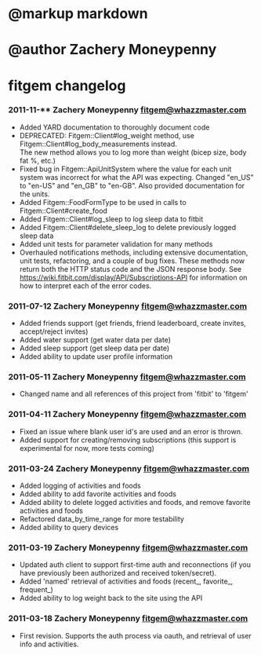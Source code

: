 # @markup markdown
# @author Zachery Moneypenny

# fitgem changelog

### 2011-11-** Zachery Moneypenny <fitgem@whazzmaster.com>

* Added YARD documentation to thoroughly document code
* DEPRECATED: Fitgem::Client#log_weight method, use Fitgem::Client#log_body_measurements instead.  
  The new method allows you to log more than weight (bicep size, body fat %, etc.)
* Fixed bug in Fitgem::ApiUnitSystem where the value for each unit system was incorrect for what 
  the API was expecting.  Changed "en_US" to "en-US" and "en_GB" to "en-GB". Also provided
	documentation for the units.
* Added Fitgem::FoodFormType to be used in calls to Fitgem::Client#create_food
* Added Fitgem::Client#log_sleep to log sleep data to fitbit
* Added Fitgem::Client#delete_sleep_log to delete previously logged sleep data
* Added unit tests for parameter validation for many methods
* Overhauled notifications methods, including extensive documentation,
  unit tests, refactoring, and a couple of bug fixes.  These methods now
  return both the HTTP status code and the JSON response body.  See https://wiki.fitbit.com/display/API/Subscriptions-API
  for information on how to interpret each of the error codes.

### 2011-07-12 Zachery Moneypenny <fitgem@whazzmaster.com>

* Added friends support (get friends, friend leaderboard, create invites, accept/reject invites)
* Added water support (get water data per date)
* Added sleep support (get sleep data per date)
* Added ability to update user profile information

### 2011-05-11 Zachery Moneypenny <fitgem@whazzmaster.com>

* Changed name and all references of this project from 'fitbit' to 'fitgem'

### 2011-04-11 Zachery Moneypenny <fitgem@whazzmaster.com>

* Fixed an issue where blank user id's are used and an error is thrown.
* Added support for creating/removing subscriptions (this support is experimental for now, more tests coming)

### 2011-03-24 Zachery Moneypenny <fitgem@whazzmaster.com>

* Added logging of activities and foods
* Added ability to add favorite activities and foods
* Added ability to delete logged activities and foods, and remove favorite activities and foods
* Refactored data_by_time_range for more testability
* Added ability to query devices

### 2011-03-19 Zachery Moneypenny <fitgem@whazzmaster.com>

* Updated auth client to support first-time auth and reconnections (if you have previously been authorized and received token/secret).
* Added 'named' retrieval of activities and foods (recent_, favorite_, frequent_)
* Added ability to log weight back to the site using the API

### 2011-03-18 Zachery Moneypenny <fitgem@whazzmaster.com>

* First revision. Supports the auth process via oauth, and retrieval of user info and activities.
